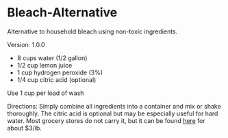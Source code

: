 # Bleach-Alternative
Alternative to household bleach using non-toxic ingredients.

Version: 1.0.0

* 8 cups  water (1/2 gallon)
* 1/2 cup lemon juice
* 1 cup hydrogen peroxide (3%)
* 1/4 cup citric acid (optional)

Use 1 cup per load of wash

Directions:
Simply combine all ingredients into a container and mix or shake thoroughly.  The citric acid is optional but may be especially useful for hard water.  Most grocery stores do not carry it, but it can be found [here](http://www.amazon.com/gp/product/B00EYFKNL8/ref=as_li_tl?ie=UTF8&camp=1789&creative=9325&creativeASIN=B00EYFKNL8&linkCode=as2&tag=hhacker-20&linkId=AZTLROM4D3QCQVFF) for about $3/lb.

